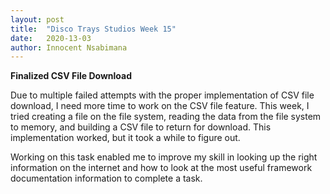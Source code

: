 ```yaml
---
layout: post
title:  "Disco Trays Studios Week 15"
date:   2020-13-03
author: Innocent Nsabimana
---
```



**Finalized CSV File Download**

Due to multiple failed attempts with the proper implementation of CSV file download, I need more time to work on the CSV file feature. This week, I tried creating a file on the file system, reading the data from the file system to memory, and building a CSV file to return for download. This implementation worked, but it took a while to figure out. 

Working on this task enabled me to improve my skill in looking up the right information on the internet and how to look at the most useful framework documentation information to complete a task. 








